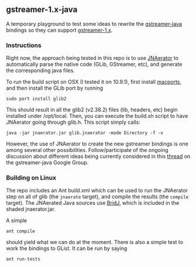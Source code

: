 ## gstreamer-1.x-java

A temporary playground to test some ideas to rewrite the [gstreamer-java](https://code.google.com/p/gstreamer-java/) bindings so they can support [gstreamer-1.x](http://gstreamer.freedesktop.org/news/).

### Instructions

Right now, the approach being tested in this repo is to use [JNAerator](https://github.com/ochafik/nativelibs4java) to automatically parse the native code (GLib, GStreamer, etc), and generate the corresponding java files. 

To run the build script on OSX (I tested it on 10.9.1), first install [macports](http://www.macports.org/), and then install the GLib port by running

```
sudo port install glib2
```

This should result in all the glib2 (v2.38.2) files (lib, headers, etc) begin installed under /opt/local. Then, you can execute the build.sh script to have JNAerator going through glib.h. This script simply calls:

```
java -jar jnaerator.jar glib.jnaerator -mode Directory -f -v
```

However, the use of JNAerator to create the new gstreamer bindings is one among several other possibilities. Follow/participate of the ongoing discussion about different ideas being currently considered in this [thread](http://tinyurl.com/ot3lm9w) on the gstreamer-java Google Group.

### Building on Linux

The repo includes an Ant build.xml which can be used to run the JNAerator step on all of glib (the ```jnaerate``` target), and compile the results (the ```compile``` target). The JNAerated Java sources use [BridJ](https://code.google.com/p/bridj/), which is included in the shaded jnaerator.jar.

A simple 

```
ant compile
```

should yield what we can do at the moment. There is also a simple test to work the bindings to GList. It can be run by saying

```
ant run-tests
```
